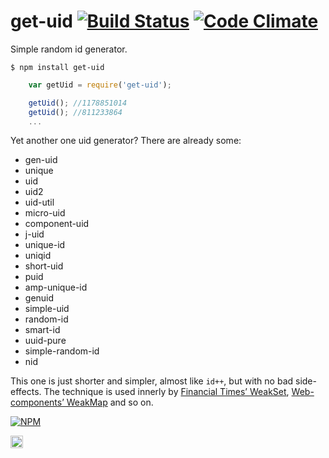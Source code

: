 # get-uid [![Build Status](https://travis-ci.org/dfcreative/get-uid.svg?branch=master)](https://travis-ci.org/dfcreative/get-uid) [![Code Climate](https://codeclimate.com/github/dfcreative/get-uid/badges/gpa.svg)](https://codeclimate.com/github/dfcreative/get-uid)

Simple random id generator.

`$ npm install get-uid`

```js
	var getUid = require('get-uid');

	getUid(); //1178851014
	getUid(); //811233864
	...
```


Yet another one uid generator? There are already some:

* gen-uid
* unique
* uid
* uid2
* uid-util
* micro-uid
* component-uid
* j-uid
* unique-id
* uniqid
* short-uid
* puid
* amp-unique-id
* genuid
* simple-uid
* random-id
* smart-id
* uuid-pure
* simple-random-id
* nid

This one is just shorter and simpler, almost like `id++`, but with no bad side-effects. The technique is used innerly by [Financial Times’ WeakSet](https://github.com/Financial-Times/polyfill-service/blob/master/polyfills/WeakSet/polyfill.js), [Web-components’ WeakMap](https://github.com/webcomponents/webcomponentsjs/blob/master/src/WeakMap/WeakMap.js) and so on.


[![NPM](https://nodei.co/npm/get-uid.png?downloads=true&downloadRank=true&stars=true)](https://nodei.co/npm/get-uid/)

<a href="UNLICENSE"><img src="http://upload.wikimedia.org/wikipedia/commons/6/62/PD-icon.svg" width="20"/></a>